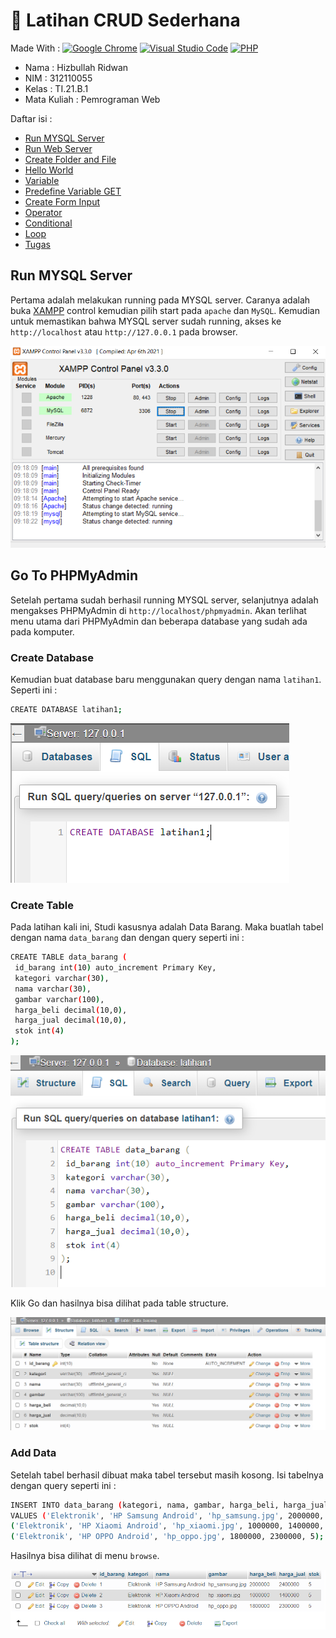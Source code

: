 # :rocket: Latihan CRUD Sederhana

Made With : [![Google Chrome](https://img.shields.io/badge/Google_chrome-4285F4?style=for-the-badge&logo=Google-chrome&logoColor=white)](https://www.google.com/intl/id_id/chrome/) [![Visual Studio Code](https://img.shields.io/badge/Visual_Studio_Code-0078D4?style=for-the-badge&logo=visual%20studio%20code&logoColor=white)](https://code.visualstudio.com/) [![PHP](https://img.shields.io/badge/PHP-777BB4?style=for-the-badge&logo=php&logoColor=white)](https://www.php.net/)

- Nama : Hizbullah Ridwan
- NIM : 312110055
- Kelas : TI.21.B.1
- Mata Kuliah : Pemrograman Web

Daftar isi :

- [Run MYSQL Server](https://github.com/Ridwanwildan/Lab8Web#run-mysql-server)
- [Run Web Server](https://github.com/Ridwanwildan/Lab7Web#run-web-server)
- [Create Folder and File](https://github.com/Ridwanwildan/Lab7Web#create-folder-and-file)
- [Hello World](https://github.com/Ridwanwildan/Lab7Web#hello-world)
- [Variable](https://github.com/Ridwanwildan/Lab7Web#variable)
- [Predefine Variable GET](https://github.com/Ridwanwildan/Lab7Web#predefine-variable-get)
- [Create Form Input](https://github.com/Ridwanwildan/Lab7Web#create-form-input)
- [Operator](https://github.com/Ridwanwildan/Lab7Web#operator)
- [Conditional](https://github.com/Ridwanwildan/Lab7Web#conditional)
- [Loop](https://github.com/Ridwanwildan/Lab7Web#loop)
- [Tugas](https://github.com/Ridwanwildan/Lab7Web#tugas)

## Run MYSQL Server

Pertama adalah melakukan running pada MYSQL server. Caranya adalah buka [XAMPP](https://www.apachefriends.org/) control kemudian pilih start pada `apache` dan `MySQL`. Kemudian untuk memastikan bahwa MYSQL server sudah running, akses ke `http://localhost` atau `http://127.0.0.1` pada browser.

![Gambar 1](Screenshoots/Capture1.PNG)

## Go To PHPMyAdmin

Setelah pertama sudah berhasil running MYSQL server, selanjutnya adalah mengakses PHPMyAdmin di `http://localhost/phpmyadmin`. Akan terlihat menu utama dari PHPMyAdmin dan beberapa database yang sudah ada pada komputer.

### Create Database

Kemudian buat database baru menggunakan query dengan nama `latihan1`. Seperti ini :

```bash
CREATE DATABASE latihan1;
```

![Gambar 2](Screenshoots/Capture2.PNG)

### Create Table

Pada latihan kali ini, Studi kasusnya adalah Data Barang. Maka buatlah tabel dengan nama `data_barang` dan dengan query seperti ini :

```bash
CREATE TABLE data_barang (
 id_barang int(10) auto_increment Primary Key,
 kategori varchar(30),
 nama varchar(30),
 gambar varchar(100),
 harga_beli decimal(10,0),
 harga_jual decimal(10,0),
 stok int(4)
);
```

![Gambar 3](Screenshoots/Capture3.PNG)

Klik Go dan hasilnya bisa dilihat pada table structure.

![Gambar 4](Screenshoots/Capture4.PNG)

### Add Data

Setelah tabel berhasil dibuat maka tabel tersebut masih kosong. Isi tabelnya dengan query seperti ini :

```bash
INSERT INTO data_barang (kategori, nama, gambar, harga_beli, harga_jual, stok)
VALUES ('Elektronik', 'HP Samsung Android', 'hp_samsung.jpg', 2000000, 2400000, 5),
('Elektronik', 'HP Xiaomi Android', 'hp_xiaomi.jpg', 1000000, 1400000, 5),
('Elektronik', 'HP OPPO Android', 'hp_oppo.jpg', 1800000, 2300000, 5);
```

Hasilnya bisa dilihat di menu `browse`.

![Gambar 5](Screenshoots/Capture5.PNG)
